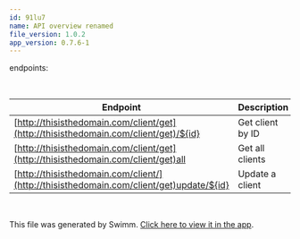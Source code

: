 ```yaml
---
id: 91lu7
name: API overview renamed
file_version: 1.0.2
app_version: 0.7.6-1
---
```


endpoints:

<br/>

|Endpoint                                                                               |Description     | | | |
|---------------------------------------------------------------------------------------|----------------|---|---|---|
|[http://thisisthedomain.com/client/get](http://thisisthedomain.com/client/get)/${id}   |Get client by ID| | | |
|[http://thisisthedomain.com/client/get](http://thisisthedomain.com/client/get)all      |Get all clients | | | |
|[http://thisisthedomain.com/client/](http://thisisthedomain.com/client/get)update/${id}|Update a client | | | |

<br/>

This file was generated by Swimm. [Click here to view it in the app](https://swimm-web-app.web.app/repos/Z2l0aHViJTNBJTNBdGVzdC1wcm9qZWN0LXJlbmFtZWQlM0ElM0FuYWRhdi1zd2ltbQ==/docs/91lu7).